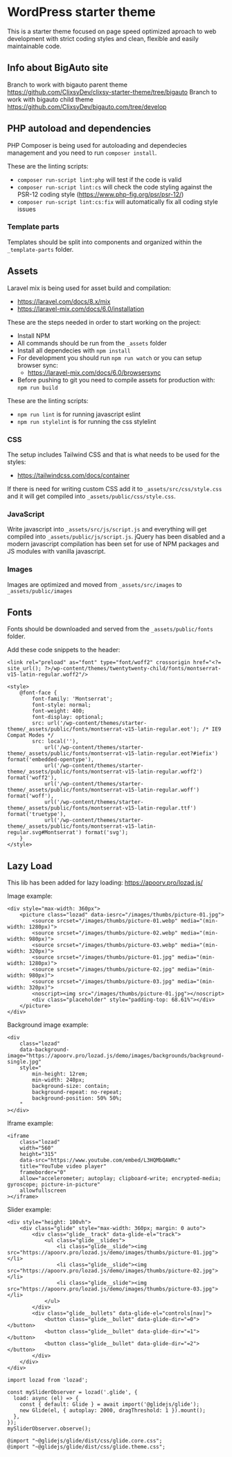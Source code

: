 

# WordPress starter theme

This is a starter theme focused on page speed optimized aproach to web development with strict coding styles and clean, flexible and 
easily maintainable code.

## Info about BigAuto site
Branch to work with bigauto parent theme https://github.com/ClixsyDev/clixsy-starter-theme/tree/bigauto
Branch to work with bigauto child theme https://github.com/ClixsyDev/bigauto.com/tree/develop 


## PHP autoload and dependencies

PHP Composer is being used for autoloading and dependecies management and you need to run `composer install`.

These are the linting scripts:

- `composer run-script lint:php` will test if the code is valid
- `composer run-script lint:cs` will check the code styling against the PSR-12 coding style (https://www.php-fig.org/psr/psr-12/)
- `composer run-script lint:cs:fix` will automatically fix all coding style issues

### Template parts

Templates should be split into components and organized within the `_template-parts` folder.  

## Assets

Laravel mix is being used for asset build and compilation:

- https://laravel.com/docs/8.x/mix
- https://laravel-mix.com/docs/6.0/installation

These are the steps needed in order to start working on the project:

- Install NPM
- All commands should be run from the `_assets` folder
- Install all dependecies with `npm install`
- For development you should run `npm run watch` or you can setup browser sync: 
    - https://laravel-mix.com/docs/6.0/browsersync
- Before pushing to git you need to compile assets for production with: `npm run build`

These are the linting scripts:

- `npm run lint` is for running javascript eslint
- `npm run stylelint` is for running the css stylelint

### CSS

The setup includes Tailwind CSS and that is what needs to be used for the styles:

- https://tailwindcss.com/docs/container

If there is need for writing custom CSS add it to `_assets/src/css/style.css` and it will get compiled into `_assets/public/css/style.css`.

### JavaScript

Write javascript into `_assets/src/js/script.js` and everything will get compiled into `_assets/public/js/script.js`.
jQuery has been disabled and a modern javascript compilation has been set for use of NPM packages and JS modules with vanilla javascript.

### Images

Images are optimized and moved from `_assets/src/images` to `_assets/public/images`

## Fonts

Fonts should be downloaded and served from the `_assets/public/fonts` folder.

Add these code snippets to the header:

```
<link rel="preload" as="font" type="font/woff2" crossorigin href="<?= site_url(); ?>/wp-content/themes/twentytwenty-child/fonts/montserrat-v15-latin-regular.woff2"/>
```

```
<style>
    @font-face {
        font-family: 'Montserrat';
        font-style: normal;
        font-weight: 400;
        font-display: optional;
        src: url('/wp-content/themes/starter-theme/_assets/public/fonts/montserrat-v15-latin-regular.eot'); /* IE9 Compat Modes */
        src: local(''),
            url('/wp-content/themes/starter-theme/_assets/public/fonts/montserrat-v15-latin-regular.eot?#iefix') format('embedded-opentype'),
            url('/wp-content/themes/starter-theme/_assets/public/fonts/montserrat-v15-latin-regular.woff2') format('woff2'),
            url('/wp-content/themes/starter-theme/_assets/public/fonts/montserrat-v15-latin-regular.woff') format('woff'),
            url('/wp-content/themes/starter-theme/_assets/public/fonts/montserrat-v15-latin-regular.ttf') format('truetype'),
            url('/wp-content/themes/starter-theme/_assets/public/fonts/montserrat-v15-latin-regular.svg#Montserrat') format('svg');
    }
</style>
```

## Lazy Load

This lib has been added for lazy loading: https://apoorv.pro/lozad.js/

Image example:

```
<div style="max-width: 360px">
    <picture class="lozad" data-iesrc="/images/thumbs/picture-01.jpg">
        <source srcset="/images/thumbs/picture-01.webp" media="(min-width: 1280px)">
        <source srcset="/images/thumbs/picture-02.webp" media="(min-width: 980px)">
        <source srcset="/images/thumbs/picture-03.webp" media="(min-width: 320px)">
        <source srcset="/images/thumbs/picture-01.jpg" media="(min-width: 1280px)">
        <source srcset="/images/thumbs/picture-02.jpg" media="(min-width: 980px)">
        <source srcset="/images/thumbs/picture-03.jpg" media="(min-width: 320px)">
        <noscript><img src="/images/thumbs/picture-01.jpg"></noscript>
        <div class="placeholder" style="padding-top: 68.61%"></div>
    </picture>
</div>
```

Background image example:

```
<div
    class="lozad"
    data-background-image="https://apoorv.pro/lozad.js/demo/images/backgrounds/background-single.jpg"
    style="
        min-height: 12rem;
        min-width: 240px;
        background-size: contain;
        background-repeat: no-repeat;
        background-position: 50% 50%;
    "
></div>
```

Iframe example:

```
<iframe
    class="lozad"
    width="560"
    height="315"
    data-src="https://www.youtube.com/embed/L3HQMbQAWRc"
    title="YouTube video player"
    frameborder="0"
    allow="accelerometer; autoplay; clipboard-write; encrypted-media; gyroscope; picture-in-picture"
    allowfullscreen
></iframe>
```

Slider example:

```
<div style="height: 100vh">
    <div class="glide" style="max-width: 360px; margin: 0 auto">
        <div class="glide__track" data-glide-el="track">
            <ul class="glide__slides">
                <li class="glide__slide"><img src="https://apoorv.pro/lozad.js/demo/images/thumbs/picture-01.jpg"></li>
                <li class="glide__slide"><img src="https://apoorv.pro/lozad.js/demo/images/thumbs/picture-02.jpg"></li>
                <li class="glide__slide"><img src="https://apoorv.pro/lozad.js/demo/images/thumbs/picture-03.jpg"></li>
            </ul>
        </div>
        <div class="glide__bullets" data-glide-el="controls[nav]">
            <button class="glide__bullet" data-glide-dir="=0"></button>
            <button class="glide__bullet" data-glide-dir="=1"></button>
            <button class="glide__bullet" data-glide-dir="=2"></button>
        </div>
    </div>
</div>
```

```
import lozad from 'lozad';

const mySliderObserver = lozad('.glide', {
  load: async (el) => {
    const { default: Glide } = await import('@glidejs/glide');
    new Glide(el, { autoplay: 2000, dragThreshold: 1 }).mount();
  },
});
mySliderObserver.observe();
```

```
@import "~@glidejs/glide/dist/css/glide.core.css";
@import "~@glidejs/glide/dist/css/glide.theme.css";
```
